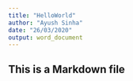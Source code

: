 ```yaml
---
title: "HelloWorld"
author: "Ayush Sinha"
date: "26/03/2020"
output: word_document
---
```




## This is a Markdown file
